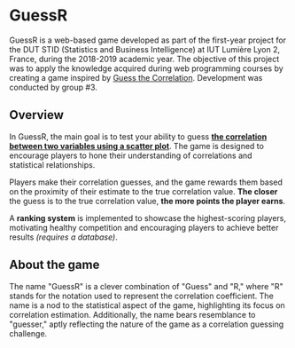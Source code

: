 # GuessR

GuessR is a web-based game developed as part of the first-year project for the DUT STID (Statistics and Business Intelligence) at IUT Lumière Lyon 2, France, during the 2018-2019 academic year. The objective of this project was to apply the knowledge acquired during web programming courses by creating a game inspired by [Guess the Correlation](http://guessthecorrelation.com). Development was conducted by group #3.

## Overview

In GuessR, the main goal is to test your ability to guess **[the correlation between two variables using a scatter plot](https://en.wikipedia.org/wiki/Correlation_and_dependence)**. The game is designed to encourage players to hone their understanding of correlations and statistical relationships.

Players make their correlation guesses, and the game rewards them based on the proximity of their estimate to the true correlation value. **The closer** the guess is to the true correlation value, **the more points the player earns**. 

A **ranking system** is implemented to showcase the highest-scoring players, motivating healthy competition and encouraging players to achieve better results *(requires a database)*.

## About the game

The name "GuessR" is a clever combination of "Guess" and "R," where "R" stands for the notation used to represent the correlation coefficient. The name is a nod to the statistical aspect of the game, highlighting its focus on correlation estimation. Additionally, the name bears resemblance to "guesser," aptly reflecting the nature of the game as a correlation guessing challenge.